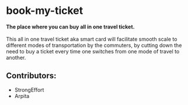 # book-my-ticket
<strong>The place where you can buy all in one travel ticket.</strong><br><br>
This all in one travel ticket aka smart card will facilitate smooth scale to different modes of transportation by the commuters, by cutting down the need to buy a ticket every time one switches from one mode of travel to another.

## Contributors:
<ul>
     <li>StrongEffort</li>
     <li>Arpita</li>
</ul>
